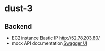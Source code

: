 # dust-3

## Backend
- EC2 instance Elastic IP http://52.78.203.80/
- mock API documentation [Swagger UI](http://52.78.203.80:8080/swagger-ui.html)
